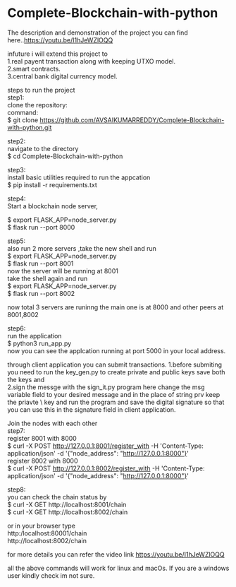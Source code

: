 # Complete-Blockchain-with-python
The description and demonstration of the project you can find here..https://youtu.be/I1hJeWZlOQQ

infuture i will extend this project to \
        1.real payent transaction along with keeping UTXO model. \
        2.smart contracts. \
        3.central bank digital currency model. 
        

steps to run the project \
step1: \
clone the repository: \
command: \
$ git clone https://github.com/AVSAIKUMARREDDY/Complete-Blockchain-with-python.git 

step2: \
navigate to the directory \
$ cd Complete-Blockchain-with-python 

step3: \
install basic utilities required to run the appcation \
$ pip install -r requirements.txt 

step4: \
Start a blockchain node server, 

$ export FLASK_APP=node_server.py \
$ flask run --port 8000 

step5: \
also run 2 more servers ,take the new shell and run \
$ export FLASK_APP=node_server.py \
$ flask run --port 8001 \
now the server will be running at 8001 \
take the shell again and run \
$ export FLASK_APP=node_server.py \
$ flask run --port 8002 

now total 3 servers are runinng the main one is at 8000 and other peers at 8001,8002 

step6: \
run the application \
$ python3 run_app.py \
now you can see the applcation running at port 5000 in your local address.

through client application you can submit transactions. 
  1.before submiting you need to run the key_gen.py to create private and public keys save both the keys and \
  2.sign the messge with the sign_it.py program here change the msg variable field to your desired message and in the place of string prv keep the priavte \      key and run the program and save the digital signature so that you can use this in the signature field in client application.

Join the nodes with each other  \
step7: \
register 8001 with 8000 \
$ curl -X POST http://127.0.0.1:8001/register_with -H 'Content-Type: application/json' -d '{"node_address": "http://127.0.0.1:8000"}' \
register 8002 with 8000 \
$ curl -X POST http://127.0.0.1:8002/register_with -H 'Content-Type: application/json' -d '{"node_address": "http://127.0.0.1:8000"}' 

step8: \
you can check the chain status by \
$ curl -X GET http://localhost:8001/chain \
$ curl -X GET http://localhost:8002/chain 

or 
in your browser type \
http:/localhost:80001/chain \
http://localhost:8002/chain 


for more details you can refer the video link https://youtu.be/I1hJeWZlOQQ 


all the above commands will work for linux and macOs. If you are a windows user kindly check im not sure. 










